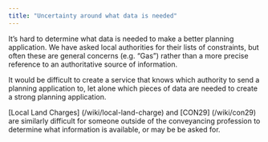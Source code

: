 ```yaml
---
title: "Uncertainty around what data is needed"
---
```


It’s hard to determine what data is needed to make a better planning application. We have asked local authorities for their lists of constraints, but often these are general concerns (e.g. “Gas”) rather than a more precise reference to an authoritative source of information. 

It would be difficult to create a service that knows which authority to send a planning application to, let alone which pieces of data are needed to create a strong planning application.

[Local Land Charges] (/wiki/local-land-charge) and [CON29] (/wiki/con29) are similarly difficult for someone outside of the conveyancing profession to determine what information is available, or may be be asked for.
